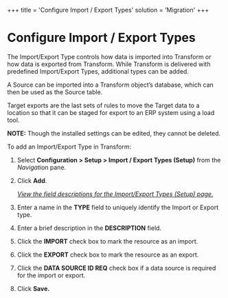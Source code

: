 +++
title = 'Configure Import / Export Types'
solution = 'Migration'
+++

# Configure Import / Export Types

The Import/Export Type controls how data is imported into Transform or
how data is exported from Transform. While Transform is delivered with
predefined Import/Export Types, additional types can be added.

A Source can be imported into a Transform object’s database, which can
then be used as the Source table.

Target exports are the last sets of rules to move the Target data to a
location so that it can be staged for export to an ERP system using a
load tool.

**NOTE:** Though the installed settings can be edited, they cannot be
deleted.

To add an Import/Export Type in Transform:

1.  Select **Configuration \> Setup \> Import / Export Types (Setup)**
    from the *Navigation* pane.

2.  Click **Add**.
    
    *[View the field descriptions for the Import/Export Types (Setup)
    page.](../Page_Desc/Import_Export_Types_Setup.htm)*

3.  Enter a name in the **TYPE** field to uniquely identify the Import
    or Export type.

4.  Enter a brief description in the **DESCRIPTION** field.

5.  Click the **IMPORT** check box to mark the resource as an import. 

6.  Click the **EXPORT** check box to mark the resource as an export.

7.  Click the **DATA SOURCE ID REQ** check box if a data source is
    required for the import or export.

8.  Click **Save.**
